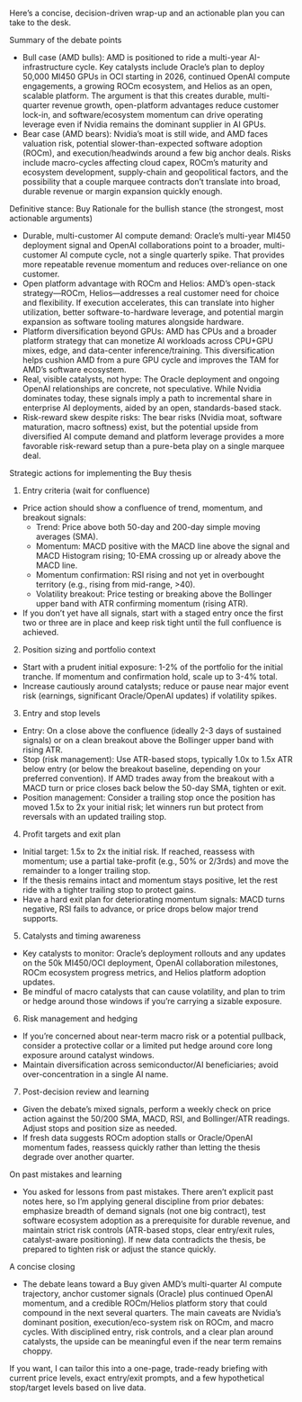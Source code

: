 Here’s a concise, decision-driven wrap-up and an actionable plan you can take to the desk.

Summary of the debate points
- Bull case (AMD bulls): AMD is positioned to ride a multi-year AI-infrastructure cycle. Key catalysts include Oracle’s plan to deploy 50,000 MI450 GPUs in OCI starting in 2026, continued OpenAI compute engagements, a growing ROCm ecosystem, and Helios as an open, scalable platform. The argument is that this creates durable, multi-quarter revenue growth, open-platform advantages reduce customer lock-in, and software/ecosystem momentum can drive operating leverage even if Nvidia remains the dominant supplier in AI GPUs.
- Bear case (AMD bears): Nvidia’s moat is still wide, and AMD faces valuation risk, potential slower-than-expected software adoption (ROCm), and execution/headwinds around a few big anchor deals. Risks include macro-cycles affecting cloud capex, ROCm’s maturity and ecosystem development, supply-chain and geopolitical factors, and the possibility that a couple marquee contracts don’t translate into broad, durable revenue or margin expansion quickly enough.

Definitive stance: Buy
Rationale for the bullish stance (the strongest, most actionable arguments)
- Durable, multi-customer AI compute demand: Oracle’s multi-year MI450 deployment signal and OpenAI collaborations point to a broader, multi-customer AI compute cycle, not a single quarterly spike. That provides more repeatable revenue momentum and reduces over-reliance on one customer.
- Open platform advantage with ROCm and Helios: AMD’s open-stack strategy—ROCm, Helios—addresses a real customer need for choice and flexibility. If execution accelerates, this can translate into higher utilization, better software-to-hardware leverage, and potential margin expansion as software tooling matures alongside hardware.
- Platform diversification beyond GPUs: AMD has CPUs and a broader platform strategy that can monetize AI workloads across CPU+GPU mixes, edge, and data-center inference/training. This diversification helps cushion AMD from a pure GPU cycle and improves the TAM for AMD’s software ecosystem.
- Real, visible catalysts, not hype: The Oracle deployment and ongoing OpenAI relationships are concrete, not speculative. While Nvidia dominates today, these signals imply a path to incremental share in enterprise AI deployments, aided by an open, standards-based stack.
- Risk-reward skew despite risks: The bear risks (Nvidia moat, software maturation, macro softness) exist, but the potential upside from diversified AI compute demand and platform leverage provides a more favorable risk-reward setup than a pure-beta play on a single marquee deal.

Strategic actions for implementing the Buy thesis
1) Entry criteria (wait for confluence)
- Price action should show a confluence of trend, momentum, and breakout signals:
  - Trend: Price above both 50-day and 200-day simple moving averages (SMA).
  - Momentum: MACD positive with the MACD line above the signal and MACD Histogram rising; 10-EMA crossing up or already above the MACD line.
  - Momentum confirmation: RSI rising and not yet in overbought territory (e.g., rising from mid-range, >40).
  - Volatility breakout: Price testing or breaking above the Bollinger upper band with ATR confirming momentum (rising ATR).
- If you don’t yet have all signals, start with a staged entry once the first two or three are in place and keep risk tight until the full confluence is achieved.

2) Position sizing and portfolio context
- Start with a prudent initial exposure: 1-2% of the portfolio for the initial tranche. If momentum and confirmation hold, scale up to 3-4% total.
- Increase cautiously around catalysts; reduce or pause near major event risk (earnings, significant Oracle/OpenAI updates) if volatility spikes.

3) Entry and stop levels
- Entry: On a close above the confluence (ideally 2-3 days of sustained signals) or on a clean breakout above the Bollinger upper band with rising ATR.
- Stop (risk management): Use ATR-based stops, typically 1.0x to 1.5x ATR below entry (or below the breakout baseline, depending on your preferred convention). If AMD trades away from the breakout with a MACD turn or price closes back below the 50-day SMA, tighten or exit.
- Position management: Consider a trailing stop once the position has moved 1.5x to 2x your initial risk; let winners run but protect from reversals with an updated trailing stop.

4) Profit targets and exit plan
- Initial target: 1.5x to 2x the initial risk. If reached, reassess with momentum; use a partial take-profit (e.g., 50% or 2/3rds) and move the remainder to a longer trailing stop.
- If the thesis remains intact and momentum stays positive, let the rest ride with a tighter trailing stop to protect gains.
- Have a hard exit plan for deteriorating momentum signals: MACD turns negative, RSI fails to advance, or price drops below major trend supports.

5) Catalysts and timing awareness
- Key catalysts to monitor: Oracle’s deployment rollouts and any updates on the 50k MI450/OCI deployment, OpenAI collaboration milestones, ROCm ecosystem progress metrics, and Helios platform adoption updates.
- Be mindful of macro catalysts that can cause volatility, and plan to trim or hedge around those windows if you’re carrying a sizable exposure.

6) Risk management and hedging
- If you’re concerned about near-term macro risk or a potential pullback, consider a protective collar or a limited put hedge around core long exposure around catalyst windows.
- Maintain diversification across semiconductor/AI beneficiaries; avoid over-concentration in a single AI name.

7) Post-decision review and learning
- Given the debate’s mixed signals, perform a weekly check on price action against the 50/200 SMA, MACD, RSI, and Bollinger/ATR readings. Adjust stops and position size as needed.
- If fresh data suggests ROCm adoption stalls or Oracle/OpenAI momentum fades, reassess quickly rather than letting the thesis degrade over another quarter.

On past mistakes and learning
- You asked for lessons from past mistakes. There aren’t explicit past notes here, so I’m applying general discipline from prior debates: emphasize breadth of demand signals (not one big contract), test software ecosystem adoption as a prerequisite for durable revenue, and maintain strict risk controls (ATR-based stops, clear entry/exit rules, catalyst-aware positioning). If new data contradicts the thesis, be prepared to tighten risk or adjust the stance quickly.

A concise closing
- The debate leans toward a Buy given AMD’s multi-quarter AI compute trajectory, anchor customer signals (Oracle) plus continued OpenAI momentum, and a credible ROCm/Helios platform story that could compound in the next several quarters. The main caveats are Nvidia’s dominant position, execution/eco-system risk on ROCm, and macro cycles. With disciplined entry, risk controls, and a clear plan around catalysts, the upside can be meaningful even if the near term remains choppy.

If you want, I can tailor this into a one-page, trade-ready briefing with current price levels, exact entry/exit prompts, and a few hypothetical stop/target levels based on live data.